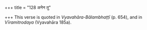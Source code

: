 +++
title = "128 अनेन तु"

+++
This verse is quoted in *Vyavahāra-Bālambhaṭṭī* (p. 654), and in
*Vīramitrodaya* (Vyavahāra 185a).


